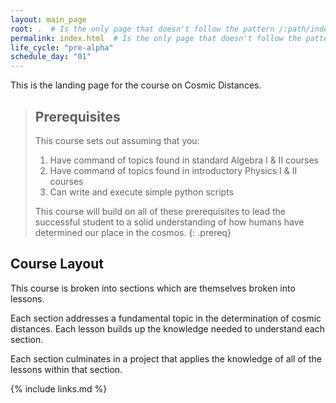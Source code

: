 ```yaml
---
layout: main_page
root: .  # Is the only page that doesn't follow the pattern /:path/index.html
permalink: index.html  # Is the only page that doesn't follow the pattern /:path/index.html
life_cycle: "pre-alpha"
schedule_day: "01"
---
```


This is the landing page for the course on Cosmic Distances.


> ## Prerequisites
>
> This course sets out assuming that you:
>
> 1. Have command of topics found in standard Algebra I & II courses
> 2. Have command of topics found in introductory Physics I & II courses
> 3. Can write and execute simple python scripts
>
> This course will build on all of these prerequisites to lead the successful student to a solid understanding of how humans have determined our place in the cosmos.
{: .prereq}

## Course Layout
This course is broken into sections which are themselves broken into lessons.

Each section addresses a fundamental topic in the determination of cosmic distances. Each lesson builds up the knowledge needed to understand each section.

Each section culminates in a project that applies the knowledge of all of the lessons within that section.



{% include links.md %}
